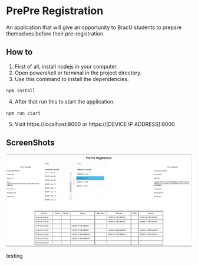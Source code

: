# PrePre Registration

An application that will give an opportunity to BracU students to prepare themselves before their pre-registration.


## How to

1. First of all, install nodejs in your computer.   
2. Open powershell or terminal in the project directory.
3. Use this command to install the dependencies.

```
npm install

```
4. After that run this to start the application.

```
npm run start

```
5. Visit https://localhost:8000 or https://[DEVICE IP ADDRESS]:8000

## ScreenShots

![ss1](./screenshots/demo.png)

testing
